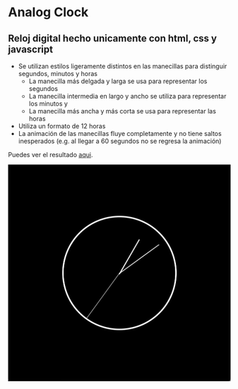 # **Analog Clock**

## Reloj digital hecho unicamente con html, css y javascript

- Se utilizan estilos ligeramente distintos en las manecillas para distinguir segundos, minutos y horas
    - La manecilla más delgada y larga se usa para representar los segundos
    - La manecilla intermedia en largo y ancho se utiliza para representar los minutos y
    - La manecilla más ancha y más corta se usa para representar las horas
- Utiliza un formato de 12 horas 
- La animación de las manecillas fluye completamente y no tiene saltos inesperados (e.g. al llegar a 60 segundos no se regresa la animación)

Puedes ver el resultado [aqui](https://raymundosantorski.github.io/analogclock/).

![Screenshot de muestra](./public/screenshot.png)
